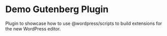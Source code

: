 # Demo Gutenberg Plugin

Plugin to showcase how to use @wordpress/scripts to build extensions for the new WordPress editor.
